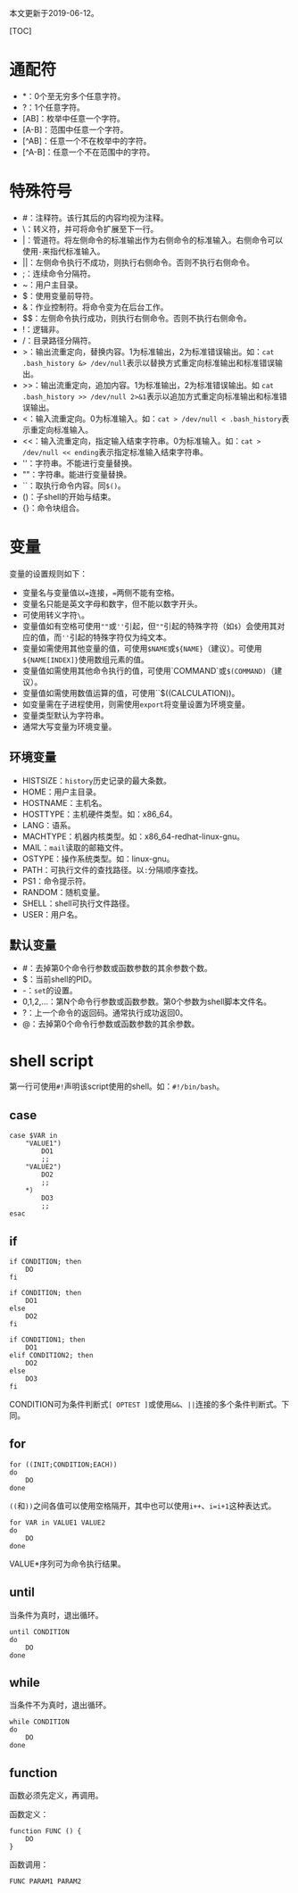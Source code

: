本文更新于2019-06-12。

[TOC]

# 通配符

* *：0个至无穷多个任意字符。
* ?：1个任意字符。
* [AB]：枚举中任意一个字符。
* [A-B]：范围中任意一个字符。
* [\^AB]：任意一个不在枚举中的字符。
* [\^A-B]：任意一个不在范围中的字符。

# 特殊符号

* \#：注释符。该行其后的内容均视为注释。
* \\：转义符，并可将命令扩展至下一行。
* |：管道符。将左侧命令的标准输出作为右侧命令的标准输入。右侧命令可以使用`-`来指代标准输入。
* ||：左侧命令执行不成功，则执行右侧命令。否则不执行右侧命令。
* ;：连续命令分隔符。
* ~：用户主目录。
* $：使用变量前导符。
* &：作业控制符。将命令变为在后台工作。
* $$：左侧命令执行成功，则执行右侧命令。否则不执行右侧命令。
* !：逻辑非。
* /：目录路径分隔符。
* \>：输出流重定向，替换内容。1为标准输出，2为标准错误输出。如：`cat .bash_history &> /dev/null`表示以替换方式重定向标准输出和标准错误输出。
* \>\>：输出流重定向，追加内容。1为标准输出，2为标准错误输出。如 `cat .bash_history >> /dev/null 2>&1`表示以追加方式重定向标准输出和标准错误输出。
* <：输入流重定向。0为标准输入。如：`cat > /dev/null < .bash_history`表示重定向标准输入。
* <<：输入流重定向，指定输入结束字符串。0为标准输入。如：`cat > /dev/null << ending`表示指定标准输入结束字符串。
* ''：字符串。不能进行变量替换。
* ""：字符串。能进行变量替换。
* \`\`：取执行命令内容。同`$()`。
* ()：子shell的开始与结束。
* {}：命令块组合。

# 变量

变量的设置规则如下：

* 变量名与变量值以`=`连接，`=`两侧不能有空格。
* 变量名只能是英文字母和数字，但不能以数字开头。
* 可使用转义字符`\`。
* 变量值如有空格可使用`""`或`''`引起，但`""`引起的特殊字符（如`$`）会使用其对应的值，而`''`引起的特殊字符仅为纯文本。
* 变量如需使用其他变量的值，可使用`$NAME`或`${NAME}`（建议）。可使用`${NAME[INDEX]}`使用数组元素的值。
* 变量值如需使用其他命令执行的值，可使用\`COMMAND\`或`$(COMMAND)`（建议）。
* 变量值如需使用数值运算的值，可使用``$((CALCULATION))。
* 如变量需在子进程使用，则需使用`export`将变量设置为环境变量。
* 变量类型默认为字符串。
* 通常大写变量为环境变量。

## 环境变量

* HISTSIZE：`history`历史记录的最大条数。
* HOME：用户主目录。
* HOSTNAME：主机名。
* HOSTTYPE：主机硬件类型。如：x86_64。
* LANG：语系。
* MACHTYPE：机器内核类型。如：x86_64-redhat-linux-gnu。
* MAIL：`mail`读取的邮箱文件。
* OSTYPE：操作系统类型。如：linux-gnu。
* PATH：可执行文件的查找路径。以`:`分隔顺序查找。
* PS1：命令提示符。
* RANDOM：随机变量。
* SHELL：shell可执行文件路径。
* USER：用户名。

## 默认变量

* \#：去掉第0个命令行参数或函数参数的其余参数个数。
* $：当前shell的PID。
* -：`set`的设置。
* 0,1,2,...：第N个命令行参数或函数参数。第0个参数为shell脚本文件名。
* ?：上一个命令的返回码。通常执行成功返回0。
* @：去掉第0个命令行参数或函数参数的其余参数。

# shell script

第一行可使用`#!`声明该script使用的shell。如：`#!/bin/bash`。

## case

```shell
case $VAR in
	"VALUE1")
		DO1
		;;
	"VALUE2")
		DO2
		;;
	*)
		DO3
		;;
esac
```

## if

```shell
if CONDITION; then
	DO
fi
```

```shell
if CONDITION; then
	DO1
else
	DO2
fi
```

```shell
if CONDITION1; then
	DO1
elif CONDITION2; then
	DO2
else
	DO3
fi
```

CONDITION可为条件判断式`[ OPTEST ]`或使用`&&`、`||`连接的多个条件判断式。下同。

## for

```shell
for ((INIT;CONDITION;EACH))
do
	DO
done
```

`((`和`))`之间各值可以使用空格隔开，其中也可以使用`i++`、`i=i+1`这种表达式。

```shell
for VAR in VALUE1 VALUE2
do
	DO
done
```

VALUE*序列可为命令执行结果。

## until

当条件为真时，退出循环。

```shell
until CONDITION
do
	DO
done
```

## while

当条件不为真时，退出循环。

```shell
while CONDITION
do
	DO
done
```

## function

函数必须先定义，再调用。

函数定义：

```shell
function FUNC () {
	DO
}
```

函数调用：

```shell
FUNC PARAM1 PARAM2
```